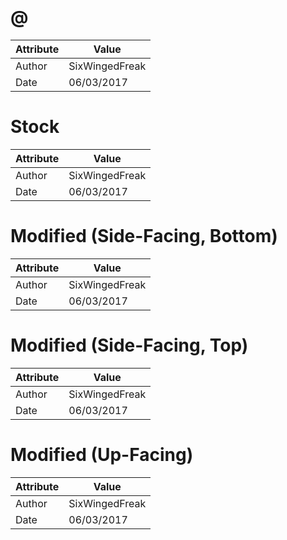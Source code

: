 # @
| Attribute | Value |
| ---  | ---     |
| Author | SixWingedFreak |
| Date | 06/03/2017 |
# Stock
| Attribute | Value |
| ---  | ---     |
| Author | SixWingedFreak |
| Date | 06/03/2017 |
# Modified (Side-Facing, Bottom)
| Attribute | Value |
| ---  | ---     |
| Author | SixWingedFreak |
| Date | 06/03/2017 |
# Modified (Side-Facing, Top)
| Attribute | Value |
| ---  | ---     |
| Author | SixWingedFreak |
| Date | 06/03/2017 |
# Modified (Up-Facing)
| Attribute | Value |
| ---  | ---     |
| Author | SixWingedFreak |
| Date | 06/03/2017 |
